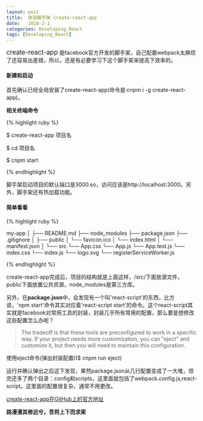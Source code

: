```yaml
---
layout: post
title:  体验脚手架 create-react-app 
date:   2018-2-1
categories: Developing_React
tags: [Developing_React]
---
```

<big>create-react-app</big> 是facebook官方开发的脚手架，自己配置webpack太麻烦了还容易出差错，所以，还是有必要学习下这个脚手架来提高下效率的。

#### 新建和启动

首先确认已经全局安装了create-react-app(命令是:cnpm i -g create-react-app)。

**相关终端命令**

{% highlight ruby %}

$ create-react-app 项目名

$ cd 项目名

$ cnpm start

{% endhighlight %}

脚手架启动项目的默认端口是3000.so，访问应该是http://localhost:3000。另外，脚手架还有热加载功能。

#### 简单看看

{% highlight ruby %}
 
 my-app
│
├── README.md
├── node_modules
├── package.json
├── .gitignore
│
├── public
│   └── favicon.ico
│   └── index.html
│   └── manifest.json
│
└── src
    └── App.css
    └── App.js
    └── App.test.js
    └── index.css
    └── index.js
    └── logo.svg
    └── registerServiceWorker.js

{% endhighlight %}

create-react-app完成后，项目的结构就是上面这样，/src/下面放源文件，public下面放置公共资源，node_modules是第三方库。

另外，在**package.json**中，会发现有一个叫'react-script'的东西，比方说，'npm start'命令其实对应着'react-script start'的命令。这个react-script其实就是facebook对常用工具的封装，封装几乎所有常用的配置，那么要是想修改这些配置怎么办呢？

>The tradeoff is that these tools are preconfigured to work in a specific way. If your project needs more customization, you can "eject" and customize it, but then you will need to maintain this configuration.

使用eject命令(弹出封装配置)($ cnpm run eject)

运行并确认弹出之后这下发现，果然package.json从几行配置变成了一大堆，领完还多了两个目录：config和scripts，这里面就包括了webpack.config.js,react-script。这里面的配置很复杂，通常不用更改。

[create-react-app在GitHub上的官方地址](https://github.com/facebook/create-react-app#creating-an-app)


__路漫漫其修远兮，吾将上下而求索__

